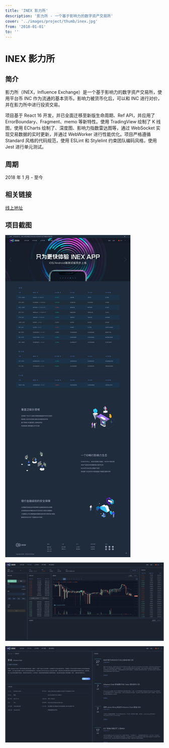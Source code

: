 ```yaml
---
title: 'INEX 影力所'
description: '影力所 - 一个基于影响力的数字资产交易所'
cover: '../images/project/thumb/inex.jpg'
from: '2018-01-01'
to: ''
---
```



# INEX 影力所

## 简介

影力所（INEX，Influence Exchange）是一个基于影响力的数字资产交易所，使用平台币 INC 作为流通的基本货币。影响力被货币化后，可以和 INC 进行对价，并在影力所中进行投资交易。

项目基于 React 16 开发，并已全面迁移至新版生命周期、Ref API，并应用了 ErrorBoundary、Fragment、memo 等新特性。使用 TradingView 绘制了 K 线图，使用 ECharts 绘制了、深度图、影响力指数雷达图等，通过 WebSocket 实现交易数据的实时更新，并通过 WebWorker 进行性能优化。项目严格遵循 Standard 风格的代码规范，使用 ESLint 和 Stylelint 约束团队编码风格，使用 Jest 进行单元测试。

## 周期

2018 年 1 月 - 至今

## 相关链接

<a target="_blank" href='https://www.inex.exchange'>线上地址</a>

## 项目截图

![首页](../images/project/inex/1.png)

![交易主页](../images/project/inex/2.png)

![币种资料](../images/project/inex/3.png)